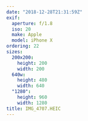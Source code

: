 ```yaml
---
date: "2018-12-28T21:31:59Z"
exif:
  aperture: f/1.8
  iso: 20
  make: Apple
  model: iPhone X
ordering: 22
sizes:
  200x200:
    height: 200
    width: 200
  640w:
    height: 480
    width: 640
  "1280":
    height: 960
    width: 1280
title: IMG_4707.HEIC
---
```

